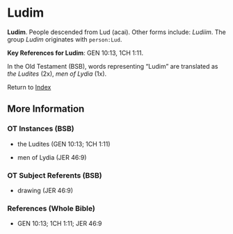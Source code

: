 # Ludim
**Ludim**. 
People descended from Lud (acai). 
Other forms include: 
*Ludiim*. 
The group _Ludim_ originates with `person:Lud`. 


**Key References for Ludim**: 
GEN 10:13, 1CH 1:11. 


In the Old Testament (BSB), words representing “Ludim” are translated as 
*the Ludites* (2x), *men of Lydia* (1x). 




Return to [Index](00-Index.md)

## More Information

### OT Instances (BSB)

* the Ludites (GEN 10:13; 1CH 1:11)

* men of Lydia (JER 46:9)



### OT Subject Referents (BSB)

* drawing (JER 46:9)



### References (Whole Bible)

* GEN 10:13; 1CH 1:11; JER 46:9




